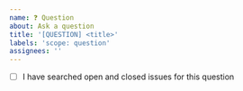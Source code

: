 ```yaml
---
name: ❓ Question
about: Ask a question
title: '[QUESTION] <title>'
labels: 'scope: question'
assignees: ''
---
```


- [ ] I have searched open and closed issues for this question

<!-- We also have a telegram channel which is also a great place to ask questions 
  t.me/fastvim 
-->